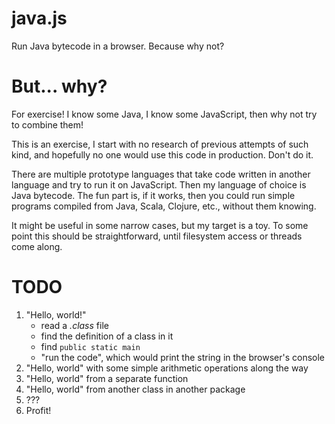 # java.js
Run Java bytecode in a browser. Because why not?

# But... why?
For exercise! I know some Java, I know some JavaScript, then why not try to combine them!

This is an exercise, I start with no research of previous attempts of such kind, and hopefully no one would use this code in production. Don't do it.

There are multiple prototype languages that take code written in another language and try to run it on JavaScript. Then my language of choice is Java bytecode. The fun part is, if it works, then you could run simple programs compiled from Java, Scala, Clojure, etc., without them knowing.

It might be useful in some narrow cases, but my target is a toy. To some point this should be straightforward, until filesystem access or threads come along.

# TODO
1. "Hello, world!"
    - read a *.class* file
    - find the definition of a class in it
    - find `public static main`
    - "run the code", which would print the string in the browser's console
2. "Hello, world" with some simple arithmetic operations along the way
3. "Hello, world" from a separate function
4. "Hello, world" from another class in another package
5. ???
6. Profit!
